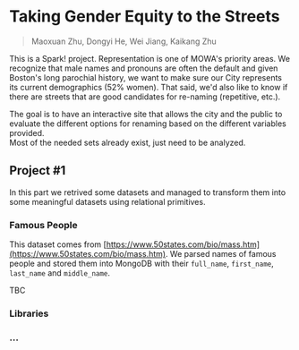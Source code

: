 # Taking Gender Equity to the Streets
> Maoxuan Zhu, Dongyi He, Wei Jiang, Kaikang Zhu

This is a Spark! project. Representation is one of MOWA's priority areas. We recognize that male names and pronouns are often the default and given Boston's long parochial history, we want to make sure our City represents its current demographics (52% women). That said, we'd also like to know if there are streets that are good candidates for re-naming (repetitive, etc.).

The goal is to have an interactive site that allows the city and the public to evaluate the different options for renaming based on the different variables provided.  
Most of the needed sets already exist, just need to be analyzed.

## Project #1
In this part we retrived some datasets and managed to transform them into some meaningful datasets using relational primitives.

### Famous People
This dataset comes from [https://www.50states.com/bio/mass.htm](https://www.50states.com/bio/mass.htm). We parsed names of famous people and stored them into MongoDB with their `full_name`, `first_name`, `last_name` and `middle_name`.

TBC

### Libraries

### ...
